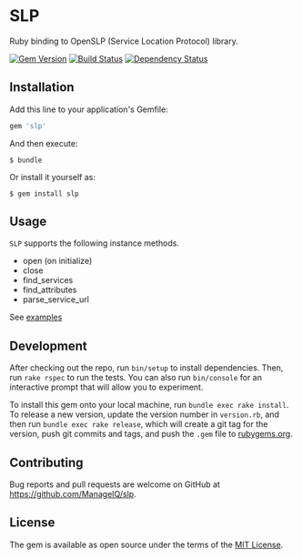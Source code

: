 # SLP

Ruby binding to OpenSLP (Service Location Protocol) library.

[![Gem Version](https://badge.fury.io/rb/slp.svg)](http://badge.fury.io/rb/slp)
[![Build Status](https://travis-ci.org/ManageIQ/slp.svg)](https://travis-ci.org/ManageIQ/slp)
[![Dependency Status](https://gemnasium.com/ManageIQ/slp.svg)](https://gemnasium.com/ManageIQ/slp)

## Installation

Add this line to your application's Gemfile:

```ruby
gem 'slp'
```

And then execute:

    $ bundle

Or install it yourself as:

    $ gem install slp

## Usage

`SLP` supports the following instance methods.

- open (on initialize)
- close
- find_services
- find_attributes
- parse_service_url

See [examples](examples)

## Development

After checking out the repo, run `bin/setup` to install dependencies. Then, run `rake rspec` to run the tests. You can also run `bin/console` for an interactive prompt that will allow you to experiment.

To install this gem onto your local machine, run `bundle exec rake install`. To release a new version, update the version number in `version.rb`, and then run `bundle exec rake release`, which will create a git tag for the version, push git commits and tags, and push the `.gem` file to [rubygems.org](https://rubygems.org).

## Contributing

Bug reports and pull requests are welcome on GitHub at https://github.com/ManageIQ/slp.

## License

The gem is available as open source under the terms of the [MIT License](http://opensource.org/licenses/MIT).
